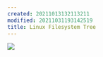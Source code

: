 ```yaml
---
created: 20211013132113211
modified: 20211031193142519
title: Linux Filesystem Tree
---
```


![](https://raw.githubusercontent.com/zubayrrr/twiki/main/bin/image.3ctr3rpzyao.png)
